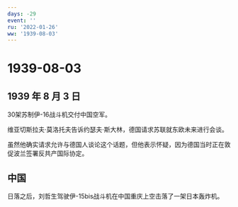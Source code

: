```yaml
---
days: -29
event: ''
ru: '2022-01-26'
ww: '1939-08-03'
---
```


# 1939-08-03

## 1939 年 8 月 3 日

30架苏制伊-16战斗机交付中国空军。

维亚切斯拉夫·莫洛托夫告诉约瑟夫·斯大林，德国请求苏联就东欧未来进行会谈。

虽然他确实请求允许与德国人谈论这个话题，但他表示怀疑，因为德国当时正在敦促波兰签署反共产国际协定。

## 中国

日落之后，刘哲生驾驶伊-15bis战斗机在中国重庆上空击落了一架日本轰炸机。